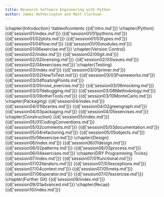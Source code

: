 ```yaml
---
title: Research Software Engineering with Python
author: James Hetherington and Matt Clarkson
---
```


\chapter{Introduction}
\tableofcontents
{{d['intro.md']}}
\chapter{Python}
{{d['session01/index.md']}}
{{d['session01/01pythons.md']}}
{{d['session01/02plots.md']}}
{{d['session01/03types.md']}}
{{d['session01/04flow.md']}}
{{d['session01/05modules.md']}}
{{d['session01/06exercise.md']}}
\chapter{Version Control}
{{d['session02/index.md']}}
{{d['session02/00git.md']}}
{{d['session02/02licensing.md']}}
{{d['session02/03issues.md']}}
{{d['session02/04exercises.md']}}
\chapter{Testing}
{{d['session03/index.md']}}
{{d['session03/01primer.md']}}
{{d['session03/02HowToTest.md']}}
{{d['session03/03Frameworks.md']}}
{{d['session03/04floatingPoints.md']}}
{{d['session03/05nose_exercise.md']}}
{{d['session03/06mocking.md']}}
{{d['session03/07debugging.md']}}
{{d['session03/08Methodology.md']}}
{{d['session03/09otherTools.md']}}
{{d['session03/10MonteCarlo.md']}}
\chapter{Packaging}
{{d['session04/index.md']}}
{{d['session04/01libraries.md']}}
{{d['session04/02greengraph.md']}}
{{d['session04/03packaging.md']}}
{{d['session04/05exercises.md']}}
\chapter{Construction}
{{d['session05/index.md']}}
{{d['session05/01CodingConventions.md']}}
{{d['session05/02comments.md']}}
{{d['session05/03documentation.md']}}
{{d['session05/04refactoring.md']}}
{{d['session05/05objects.md']}}
{{d['session05/06exercise.md']}}
\chapter{Design}
{{d['session06/index.md']}}
{{d['session06/01design.md']}}
{{d['session06/02patterns.md']}}
{{d['session06/03process.md']}}
{{d['session06/04exercises.md']}}
\chapter{DRY Programming Tricks}
{{d['session07/index.md']}}
{{d['session07/01functional.md']}}
{{d['session07/02iterators.md']}}
{{d['session07/03exceptions.md']}}
{{d['session07/04context.md']}}
{{d['session07/05meta.md']}}
{{d['session07/06operator.md']}}
{{d['session07/07excercise.md']}}
\chapter{Further Git}
{{d['session09/index.md']}}
{{d['session09/01advanced.md']}}
\chapter{Recap}
{{d['session10/index.md']}}
